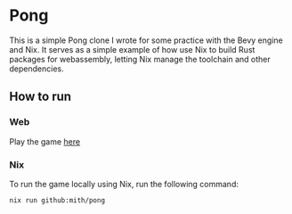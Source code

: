 # Pong

This is a simple Pong clone I wrote for some practice with the Bevy engine and Nix. It serves as a simple example of how use Nix to build Rust packages for webassembly, letting Nix manage the toolchain and other dependencies.

## How to run

### Web

Play the game [here](https://mith.github.io/pong)

### Nix

To run the game locally using Nix, run the following command:
```
nix run github:mith/pong
```

